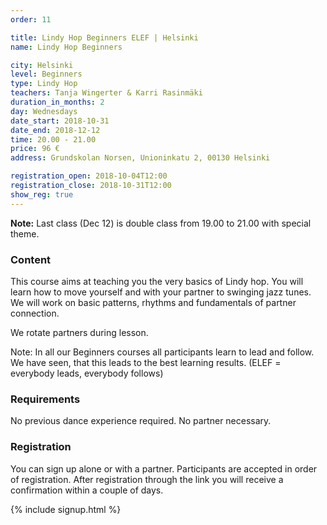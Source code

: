 ```yaml
---
order: 11

title: Lindy Hop Beginners ELEF | Helsinki
name: Lindy Hop Beginners

city: Helsinki
level: Beginners
type: Lindy Hop
teachers: Tanja Wingerter & Karri Rasinmäki
duration_in_months: 2
day: Wednesdays
date_start: 2018-10-31
date_end: 2018-12-12
time: 20.00 - 21.00
price: 96 €
address: Grundskolan Norsen, Unioninkatu 2, 00130 Helsinki

registration_open: 2018-10-04T12:00
registration_close: 2018-10-31T12:00
show_reg: true
---
```


**Note:** Last class (Dec 12) is double class from 19.00 to 21.00 with special theme.

### Content
This course aims at teaching you the very basics of Lindy hop. You will learn how to move yourself and with your partner to swinging jazz tunes. We will work on basic patterns, rhythms and fundamentals of partner connection.

We rotate partners during lesson.

Note: In all our Beginners courses all participants learn to lead and follow. We have seen, that this leads to the best learning results. (ELEF = everybody leads, everybody follows)

### Requirements
No previous dance experience required. No partner necessary.

### Registration
You can sign up alone or with a partner. Participants are accepted in order of registration. After registration through the link you will receive a confirmation within a couple of days.

{% include signup.html %}


